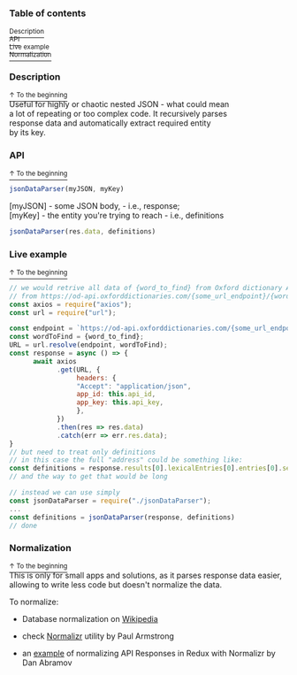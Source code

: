 ### Table of contents
[<sup>Description</sup>](#Description)  
[<sup>API</sup>](#API)  
[<sup>Live example</sup>](#Live-example)  
[<sup>Normalization</sup>](#Normalization)  
 
### Description
[<sup>↑ To the beginning</sup>](#Table-of-contents)  
Useful for highly or chaotic nested JSON - what could mean  
a lot of repeating or too complex code. It recursively parses  
response data and automatically extract required entity  
by its key.
### API
[<sup>↑ To the beginning</sup>](#Table-of-contents)  
```javascript
jsonDataParser(myJSON, myKey)  
```
[myJSON] - some JSON body, - i.e., response;  
[myKey] - the entity you're trying to reach - i.e., definitions  
```javascript   
jsonDataParser(res.data, definitions)
```
### Live example  
[<sup>↑ To the beginning</sup>](#Table-of-contents)     
```javascript
// we would retrive all data of {word_to_find} from Oxford dictionary API  
// from https://od-api.oxforddictionaries.com/{some_url_endpoint}/{word_to_find} 
const axios = require("axios");
const url = require("url");  

const endpoint = `https://od-api.oxforddictionaries.com/{some_url_endpoint}/`;
const wordToFind = {word_to_find};
URL = url.resolve(endpoint, wordToFind);
const response = async () => {
      await axios
            .get(URL, {
                 headers: {
                 "Accept": "application/json",
                 app_id: this.api_id,
                 app_key: this.api_key,
                 },
            })
            .then(res => res.data) 
            .catch(err => err.res.data);
}
// but need to treat only definitions  
// in this case the full "address" could be something like:  
const definitions = response.results[0].lexicalEntries[0].entries[0].senses[0].definitions;  
// and the way to get that would be long
```
```javascript
// instead we can use simply
const jsonDataParser = require("./jsonDataParser");
...
const definitions = jsonDataParser(response, definitions)
// done
```

### Normalization
[<sup>↑ To the beginning</sup>](#Table-of-contents)  
This is only for small apps and solutions, as it parses response data easier,   
allowing to write less code but doesn't normalize the data.  

To normalize:
  
- Database normalization on [Wikipedia]
- check [Normalizr] utility by Paul Armstrong  
- an [example] of normalizing API Responses in Redux with Normalizr by Dan Abramov  

   [Wikipedia]: <https://en.wikipedia.org/wiki/Database_normalization>
   [Normalizr]: <https://github.com/paularmstrong/normalizr>
   [example]: <https://egghead.io/lessons/javascript-redux-normalizing-api-responses-with-normalizr>


